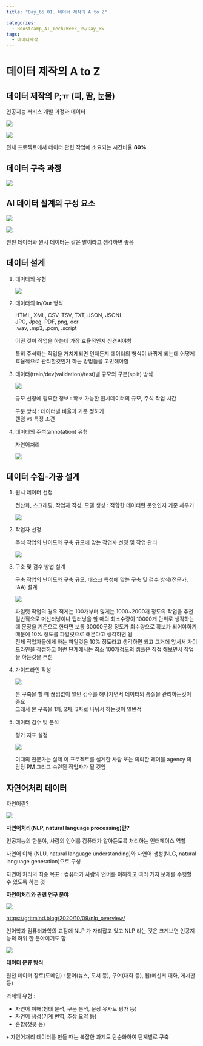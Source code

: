 ```yaml
---
title: "Day_65 01. 데이터 제작의 A to Z"

categories:
  - Boostcamp_AI_Tech/Week_15/Day_65
tags:
  - 데이터제작
---
```

  
# 데이터 제작의 A to Z

## 데이터 제작의 P;ㅠ (피, 땀, 눈물)

인공지능 서비스 개발 과정과 데이터

![]({{site.url}}/assets/images/boostcamp/2aa7dff5.png)

![]({{site.url}}/assets/images/boostcamp/57084601.png)

전체 프로젝트에서 데이터 관련 작업에 소요되는 시간비율 **80%**

## 데이터 구축 과정

![]({{site.url}}/assets/images/boostcamp/ac3c4e1a.png)

## AI 데이터 설계의 구성 요소

![]({{site.url}}/assets/images/boostcamp/5002983b.png)

![]({{site.url}}/assets/images/boostcamp/f6161481.png)

원천 데이터와 원시 데이터는 같은 말이라고 생각하면 좋음

## 데이터 설계

1. 데이터의 유형

    ![]({{site.url}}/assets/images/boostcamp/7bc16df0.png)

2. 데이터의 In/Out 형식

    HTML, XML, CSV, TSV, TXT, JSON, JSONL  
    JPG, Jpeg, PDF, png, ocr  
    .wav, .mp3, .pcm, .script

    어떤 것이 작업을 하는데 가장 효율적인지 신경써야함
    
    특히 주석하는 작업을 거치게되면 언제든지 데이터의 형식이 바뀌게 되는데 어떻게 효율적으로 관리할것인가 하는 방법들을 고민해야함

3. 데이터(train/dev(validation)/test)별 규모와 구분(split) 방식

    ![]({{site.url}}/assets/images/boostcamp/febf7be9.png)

    규모 선정에 필요한 정보 : 확보 가능한 원시데이터의 규모, 주석 작업 시간

    구분 방식 : 데이터별 비율과 기준 정하기  
    랜덤 vs 특정 조건

4. 데이터의 주석(annotation) 유형

    자연어처리

    ![]({{site.url}}/assets/images/boostcamp/a43765c8.png)

## 데이터 수집-가공 설계

1. 원시 데이터 선정

    전산화, 스크래핑, 작업자 작성, 모델 생성 : 적합한 데이터란 뭇엇인지 기준 세우기

    ![]({{site.url}}/assets/images/boostcamp/b8ea6b27.png)

2. 작업자 선정

    주석 작업의 난이도와 구축 규모에 맞는 작업자 선정 및 작업 관리

    ![]({{site.url}}/assets/images/boostcamp/f6b117d4.png)

3. 구축 및 검수 방법 설계

   구축 작업의 난이도와 구축 규모, 태스크 특성에 맞는 구축 및 검수 방식(전문가, IAA) 설계

   ![]({{site.url}}/assets/images/boostcamp/1da86525.png)

   파일럿 작업의 경우 적게는 100개부터 많게는 1000~2000개 정도의 작업을 추천  
   일반적으로 머신러닝이나 딥러닝을 할 때의 최소수량이 10000개 단위로 생각하는데 문장을 기준으로 한다면 보통 30000문장 정도가 최수량으로
   확보가 되어야하기 때문에 10% 정도를 파일럿으로 해본다고 생각하면 됨  
   전체 작업자들에게 하는 파일럿은 10% 정도라고 생각하면 되고 그거에 앞서서 가이드라인을 작성하고 이런 단계에서는 최소 100개정도의 샘플은
   직접 해보면서 작업을 하는것을 추천

4. 가이드라인 작성

   ![]({{site.url}}/assets/images/boostcamp/0cc11601.png)

   본 구축을 할 때 끊임없이 일반 검수를 해나가면서 데이터의 품질을 관리하는것이 중요  
   그래서 본 구축을 1차, 2차, 3차로 나눠서 하는것이 일반적

5. 데이터 검수 및 분석

   평가 지표 설정

   ![]({{site.url}}/assets/images/boostcamp/9d59870e.png)

   이때의 전문가는 실제 이 프로젝트를 설계한 사람 또는 의뢰한 레이블 agency 의 담당 PM 그리고 숙련된 작업자가 될 것임

## 자연어처리 데이터

자연어란?

![]({{site.url}}/assets/images/boostcamp/cae88113.png)

**자연어처리(NLP, natural language processing)란?**

인공지능의 한분야, 사람의 언어를 컴퓨터가 알아듣도록 처리하는 인터페이스 역할

자연어 이해 (NLU, natural language understanding)와 자연어 생성(NLG, natural language generation)으로 구성

자연어 처리의 최종 목표 : 컴퓨터가 사람의 언어를 이해하고 여러 가지 문제를 수행할 수 있도록 하는 것

**자연어처리와 관련 연구 분야**

![]({{site.url}}/assets/images/boostcamp/41137dba.png)

https://gritmind.blog/2020/10/09/nlp_overview/

언어학과 컴퓨터과학의 교점에 NLP 가 자리잡고 있고 NLP 라는 것은 크게보면 인공지능의 하위 한 분야이기도 함

![]({{site.url}}/assets/images/boostcamp/a0304324.png)

**데이터 분류 방식**

원천 데이터 장르(도메인) : 문어(뉴스, 도서 등), 구어(대화 등), 웹(메신저 대화, 게시판 등)

과제의 유형 :  
- 자연어 이해(형태 분석, 구문 분석, 문장 유사도 평가 등)  
- 자연어 생성(기계 번역, 추상 요약 등)  
- 혼합(챗봇 등)

`+` 자연어처리 데이터를 만들 때는 복잡한 과제도 단순화하여 단계별로 구축














